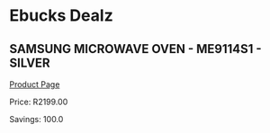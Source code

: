 
# Ebucks Dealz
## SAMSUNG MICROWAVE OVEN - ME9114S1 - SILVER
[Product Page](https://www.ebucks.com/web/shop/productSelected.do?prodId=864385952&catId=704989856)

Price: R2199.00

Savings: 100.0


	